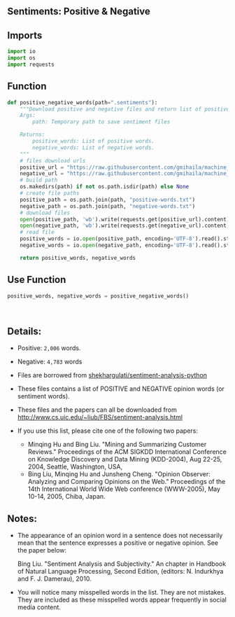 ## Sentiments: Positive & Negative

## Imports

```python
import io
import os
import requests
```

## Function

```python
def positive_negative_words(path=".sentiments"):
    """Download positive and negative files and return list of positive and negative words.
    Args:
        path: Temporary path to save sentiment files

    Returns:
        positive_words: List of positive words.
        negative_words: List of negative words.
    """
    # files download urls
    positive_url = "https://raw.githubusercontent.com/gmihaila/machine_learning_things/master/sentiments/positive-words.txt"
    negative_url = "https://raw.githubusercontent.com/gmihaila/machine_learning_things/master/sentiments/negative-words.txt"
    # build path
    os.makedirs(path) if not os.path.isdir(path) else None
    # create file paths
    positive_path = os.path.join(path, "positive-words.txt")
    negative_path = os.path.join(path, "negative-words.txt")
    # download files
    open(positive_path, 'wb').write(requests.get(positive_url).content) if not os.path.isfile(positive_path) else None
    open(negative_path, 'wb').write(requests.get(negative_url).content) if not os.path.isfile(negative_path) else None
    # read file
    positive_words = io.open(positive_path, encoding='UTF-8').read().strip().split('\n')
    negative_words = io.open(negative_path, encoding='UTF-8').read().strip().split('\n')

    return positive_words, negative_words
```

## Use Function

```python
positive_words, negative_words = positive_negative_words()
```
<br>

## Details:
* Positive: `2,006` words.
* Negative: `4,783` words

* Files are borrowed from [shekhargulati/sentiment-analysis-python](https://github.com/shekhargulati/sentiment-analysis-python)

* These files contains a list of POSITIVE and NEGATIVE opinion words (or sentiment words).

* These files and the papers can all be downloaded from 
     http://www.cs.uic.edu/~liub/FBS/sentiment-analysis.html
 
* If you use this list, please cite one of the following two papers:
 
    * Minqing Hu and Bing Liu. "Mining and Summarizing Customer Reviews." 
        Proceedings of the ACM SIGKDD International Conference on Knowledge 
        Discovery and Data Mining (KDD-2004), Aug 22-25, 2004, Seattle, 
        Washington, USA, 
    * Bing Liu, Minqing Hu and Junsheng Cheng. "Opinion Observer: Analyzing 
        and Comparing Opinions on the Web." Proceedings of the 14th 
        International World Wide Web conference (WWW-2005), May 10-14, 
        2005, Chiba, Japan.
 
## Notes:
  * The appearance of an opinion word in a sentence does not necessarily  
    mean that the sentence expresses a positive or negative opinion. 
    See the paper below:

    Bing Liu. "Sentiment Analysis and Subjectivity." An chapter in 
       Handbook of Natural Language Processing, Second Edition, 
       (editors: N. Indurkhya and F. J. Damerau), 2010.

  * You will notice many misspelled words in the list. They are not 
    mistakes. They are included as these misspelled words appear 
    frequently in social media content. 

